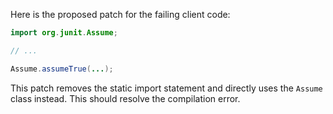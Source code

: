 Here is the proposed patch for the failing client code:

```java
import org.junit.Assume;

// ...

Assume.assumeTrue(...);
```

This patch removes the static import statement and directly uses the `Assume` class instead. This should resolve the compilation error.
